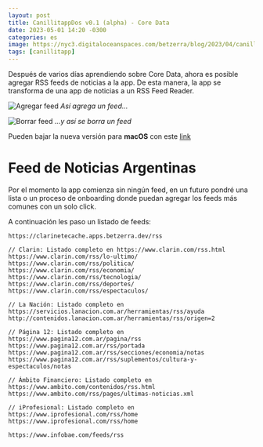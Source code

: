 ```yaml
---
layout: post
title: CanillitappDos v0.1 (alpha) - Core Data
date: 2023-05-01 14:20 -0300
categories: es
image: https://nyc3.digitaloceanspaces.com/betzerra/blog/2023/04/canillitapp-dos-alfa.png
tags: [canillitapp]
---
```


Después de varios días aprendiendo sobre Core Data, ahora es posible agregar RSS feeds de noticias a la app.
De esta manera, la app se transforma de una app de noticias a un RSS Feed Reader.

![Agregar feed](https://nyc3.digitaloceanspaces.com/betzerra/blog/2023/05/clarinete_add_feed.gif)
<em>Así agrega un feed...</em>

![Borrar feed](https://nyc3.digitaloceanspaces.com/betzerra/blog/2023/05/clarinete_delete_feed.gif)
<em>...y así se borra un feed</em>

Pueden bajar la nueva versión para **macOS** con este [link](https://nyc3.digitaloceanspaces.com/betzerra/blog/2023/05/canillitapp-dos-2023-05-01.zip)

# Feed de Noticias Argentinas
Por el momento la app comienza sin ningún feed, en un futuro pondré una lista o un proceso de onboarding donde puedan agregar los feeds más comunes con un solo click.

A continuación les paso un listado de feeds:

```
https://clarinetecache.apps.betzerra.dev/rss

// Clarin: Listado completo en https://www.clarin.com/rss.html
https://www.clarin.com/rss/lo-ultimo/
https://www.clarin.com/rss/politica/
https://www.clarin.com/rss/economia/
https://www.clarin.com/rss/tecnologia/
https://www.clarin.com/rss/deportes/
https://www.clarin.com/rss/espectaculos/

// La Nación: Listado completo en https://servicios.lanacion.com.ar/herramientas/rss/ayuda
http://contenidos.lanacion.com.ar/herramientas/rss/origen=2

// Página 12: Listado completo en https://www.pagina12.com.ar/pagina/rss
https://www.pagina12.com.ar/rss/portada
https://www.pagina12.com.ar/rss/secciones/economia/notas
https://www.pagina12.com.ar/rss/suplementos/cultura-y-espectaculos/notas

// Ámbito Financiero: Listado completo en https://www.ambito.com/contenidos/rss.html
https://www.ambito.com/rss/pages/ultimas-noticias.xml

// iProfesional: Listado completo en https://www.iprofesional.com/rss/home
https://www.iprofesional.com/rss/home

https://www.infobae.com/feeds/rss
```